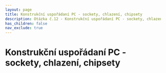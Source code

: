 ```yaml
---
layout: page
title: Konstrukční uspořádaní PC - sockety, chlazení, chipsety
description: Otázka č.12 - Konstrukční uspořádaní PC - sockety, chlazení, chipsety
has_children: false
nav_exclude: true
---
```

# Konstrukční uspořádaní PC - sockety, chlazení, chipsety